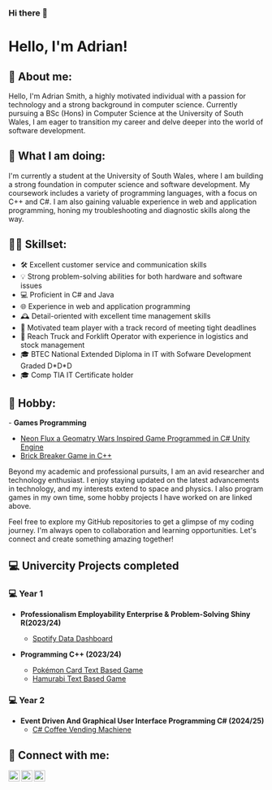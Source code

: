 ### Hi there 👋

<h1>Hello, I'm Adrian! </h1>

<h2>👨 About me:</h2>
<p>
Hello, I'm Adrian Smith, a highly motivated individual with a passion for technology and a strong background in computer science. Currently pursuing a BSc (Hons) in Computer Science at the University of South Wales, I am eager to transition my career and delve deeper into the world of software development.
</p>

<h2>👨 What I am doing:</h2>
<p>
I'm currently a student at the University of South Wales, where I am building a strong foundation in computer science and software development. My coursework includes a variety of programming languages, with a focus on C++ and C#. I am also gaining valuable experience in web and application programming, honing my troubleshooting and diagnostic skills along the way.
</p>
<h2>🤹🏽 Skillset:</h2>
<ul>
  <li>🛠️ Excellent customer service and communication skills</li>
  <li>💡 Strong problem-solving abilities for both hardware and software issues</li>
  <li>💻 Proficient in C# and Java</li>
  <li>🌐 Experience in web and application programming</li>
  <li>🕰️ Detail-oriented with excellent time management skills</li>
  <li>🤝 Motivated team player with a track record of meeting tight deadlines</li>
  <li>🚚 Reach Truck and Forklift Operator with experience in logistics and stock management</li>
  <li>🎓 BTEC National Extended Diploma in IT with Sofware Development Graded D*D*D</li>
  <li>🎓 Comp TIA IT Certificate holder</li>
</ul>
<h2>🎱 Hobby:</h2>
- <b>Games Programming</b>

- [Neon Flux a Geomatry Wars Inspired Game Programmed in C# Unity Engine](https://simmer.io/@adi933/neonflux7)
- [Brick Breaker Game in C++](https://github.com/adismith2023/Brick-Breaker/blob/master/README.md)
<p>
Beyond my academic and professional pursuits, I am an avid researcher and technology enthusiast. I enjoy staying updated on the latest advancements in technology, and my interests extend to space and physics. I also program games in my own time, some hobby projects I have worked on are linked above.


Feel free to explore my GitHub repositories to get a glimpse of my coding journey. I'm always open to collaboration and learning opportunities. Let's connect and create something amazing together!
</p>
<h2>💻 Univercity Projects completed</h2>
<h3>💻 Year 1</h3>

 - <b>Professionalism Employability Enterprise & Problem-Solving Shiny R(2023/24)</b>
   - [Spotify Data Dashboard](https://adi2023.shinyapps.io/Spotify)
 
- <b>Programming C++ (2023/24)</b>

  - [Pokémon Card Text Based Game](https://github.com/adismith2023/PokemonCardBattle/blob/master/README.md)
  - [Hamurabi Text Based Game](https://github.com/adismith2023/Hamurabi/blob/master/README.md)

<h3>💻 Year 2</h3>

- <b>Event Driven And Graphical User Interface Programming C# (2024/25)</b>
  - [C# Coffee Vending Machiene](https://github.com/adismith2023/Coffee-Vending-Machine-Redesign)

<h2> 🤝 Connect with me:</h2>

[<img align="left" alt="AdrianSmith | YouTube" width="22px" src="https://cdn.jsdelivr.net/npm/simple-icons@v3/icons/youtube.svg" />][youtube]
[<img align="left" alt="AdrianSmith | Twitter" width="22px" src="https://cdn.jsdelivr.net/npm/simple-icons@v3/icons/twitter.svg" />][twitter]
[<img align="left" alt="AdrianSmith | LinkedIn" width="22px" src="https://cdn.jsdelivr.net/npm/simple-icons@v3/icons/linkedin.svg" />][linkedin]

[twitter]: https://twitter.com/adismith2023
[youtube]:https://youtube.com/@adriansmith5241
[linkedin]:https://linkedin.com/in/adrian-smith-75056a258

